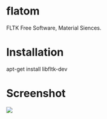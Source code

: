 # flatom

FLTK Free Software, Material Siences.

Installation
============

apt-get install libfltk-dev


Screenshot
==========

![](https://raw.githubusercontent.com/lusamek/flatom/master/raspberry-pi-arm/flatom-metal.png)






